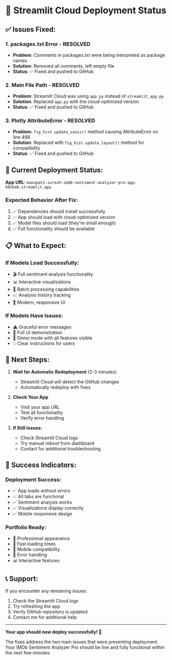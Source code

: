 # 🚀 Streamlit Cloud Deployment Status

## ✅ **Issues Fixed:**

### **1. packages.txt Error - RESOLVED**
- **Problem**: Comments in packages.txt were being interpreted as package names
- **Solution**: Removed all comments, left empty file
- **Status**: ✅ Fixed and pushed to GitHub

### **2. Main File Path - RESOLVED**
- **Problem**: Streamlit Cloud was using `app.py` instead of `streamlit_app.py`
- **Solution**: Replaced `app.py` with the cloud-optimized version
- **Status**: ✅ Fixed and pushed to GitHub

### **3. Plotly AttributeError - RESOLVED**
- **Problem**: `fig_hist.update_xaxis()` method causing AttributeError on line 498
- **Solution**: Replaced with `fig_hist.update_layout()` method for compatibility
- **Status**: ✅ Fixed and pushed to GitHub

## 🎯 **Current Deployment Status:**

**App URL**: `manupati-suresh-imdb-sentiment-analyzer-pro-app-k03keb.streamlit.app`

### **Expected Behavior After Fix:**
1. ✅ Dependencies should install successfully
2. ✅ App should load with cloud-optimized version
3. ✅ Model files should load (they're small enough)
4. ✅ Full functionality should be available

## 📋 **What to Expect:**

### **If Models Load Successfully:**
- 🎬 Full sentiment analysis functionality
- 📊 Interactive visualizations
- 📝 Batch processing capabilities
- 📈 Analysis history tracking
- 🎨 Modern, responsive UI

### **If Models Have Issues:**
- ⚠️ Graceful error messages
- 🎨 Full UI demonstration
- 📝 Demo mode with all features visible
- 💡 Clear instructions for users

## 🔄 **Next Steps:**

1. **Wait for Automatic Redeployment** (2-3 minutes)
   - Streamlit Cloud will detect the GitHub changes
   - Automatically redeploy with fixes

2. **Check Your App**
   - Visit your app URL
   - Test all functionality
   - Verify error handling

3. **If Still Issues:**
   - Check Streamlit Cloud logs
   - Try manual reboot from dashboard
   - Contact for additional troubleshooting

## 🌟 **Success Indicators:**

### **Deployment Success:**
- ✅ App loads without errors
- ✅ All tabs are functional
- ✅ Sentiment analysis works
- ✅ Visualizations display correctly
- ✅ Mobile responsive design

### **Portfolio Ready:**
- 🎯 Professional appearance
- 🚀 Fast loading times
- 📱 Mobile compatibility
- 🔧 Error handling
- 📊 Interactive features

## 📞 **Support:**

If you encounter any remaining issues:
1. Check the Streamlit Cloud logs
2. Try refreshing the app
3. Verify GitHub repository is updated
4. Contact me for additional help

---

**Your app should now deploy successfully! 🎉**

The fixes address the two main issues that were preventing deployment. Your IMDb Sentiment Analyzer Pro should be live and fully functional within the next few minutes.